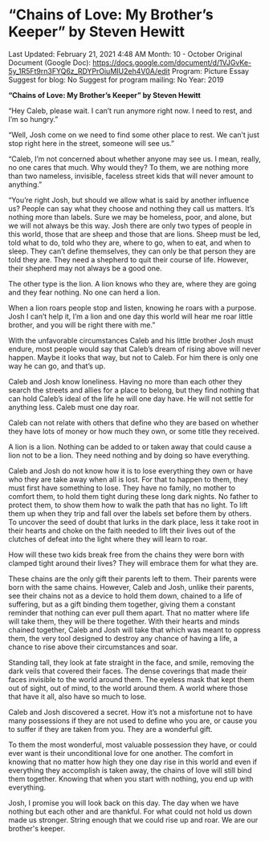 # “Chains of Love: My Brother’s Keeper” by Steven Hewitt

Last Updated: February 21, 2021 4:48 AM
Month: 10 - October
Original Document (Google Doc): https://docs.google.com/document/d/1VJGvKe-5y_1R5Ft9rn3FYQ6z_RDYPrOiuMIU2eh4V0A/edit
Program: Picture Essay
Suggest for blog: No
Suggest for program mailing: No
Year: 2019

**“Chains of Love: My Brother’s Keeper” by Steven Hewitt**

“Hey Caleb, please wait. I can’t run anymore right now. I need to rest, and I’m so hungry.”

“Well, Josh come on we need to find some other place to rest. We can’t just stop right here in the street, someone will see us.”

“Caleb, I’m not concerned about whether anyone may see us. I mean, really, no one cares that much. Why would they? To them, we are nothing more than two nameless, invisible, faceless street kids that will never amount to anything.”

“You’re right Josh, but should we allow what is said by another influence us? People can say what they choose and nothing they call us matters. It’s nothing more than labels. Sure we may be homeless, poor, and alone, but we will not always be this way. Josh there are only two types of people in this world, those that are sheep and those that are lions. Sheep must be led, told what to do, told who they are, where to go, when to eat, and when to sleep. They can’t define themselves, they can only be that person they are told they are. They need a shepherd to quit their course of life. However, their shepherd may not always be a good one.

The other type is the lion. A lion knows who they are, where they are going and they fear nothing. No one can herd a lion.

When a lion roars people stop and listen, knowing he roars with a purpose. Josh I can’t help it, I’m a lion and one day this world will hear me roar little brother, and you will be right there with me.”

With the unfavorable circumstances Caleb and his little brother Josh must endure, most people would say that Caleb’s dream of rising above will never happen. Maybe it looks that way, but not to Caleb. For him there is only one way he can go, and that’s up.

Caleb and Josh know loneliness. Having no more than each other they search the streets and allies for a place to belong, but they find nothing that can hold Caleb’s ideal of the life he will one day have. He will not settle for anything less. Caleb must one day roar.

Caleb can not relate with others that define who they are based on whether they have lots of money or how much they own, or some title they received.

A lion is a lion. Nothing can be added to or taken away that could cause a lion not to be a lion. They need nothing and by doing so have everything.

Caleb and Josh do not know how it is to lose everything they own or have who they are take away when all is lost. For that to happen to them, they must first have something to lose. They have no family, no mother to comfort them, to hold them tight during these long dark nights. No father to protect them, to show them how to walk the path that has no light. To lift them up when they trip and fall over the labels set before them by others. To uncover the seed of doubt that lurks in the dark place, less it take root in their hearts and choke on the faith needed to lift their lives out of the clutches of defeat into the light where they will learn to roar.

How will these two kids break free from the chains they were born with clamped tight around their lives? They will embrace them for what they are.

These chains are the only gift their parents left to them. Their parents were born with the same chains. However, Caleb and Josh, unlike their parents, see their chains not as a device to hold them down, chained to a life of suffering, but as a gift binding them together, giving them a constant reminder that nothing can ever pull them apart. That no matter where life will take them, they will be there together. With their hearts and minds chained together, Caleb and Josh will take that which was meant to oppress them, the very tool designed to destroy any chance of having a life, a chance to rise above their circumstances and soar.

Standing tall, they look at fate straight in the face, and smile, removing the dark veils that covered their faces. The dense coverings that made their faces invisible to the world around them. The eyeless mask that kept them out of sight, out of mind, to the world around them. A world where those that have it all, also have so much to lose.

Caleb and Josh discovered a secret. How it’s not a misfortune not to have many possessions if they are not used to define who you are, or cause you to suffer if they are taken from you. They are a wonderful gift.

To them the most wonderful, most valuable possession they have, or could ever want is their unconditional love for one another. The comfort in knowing that no matter how high they one day rise in this world and even if everything they accomplish is taken away, the chains of love will still bind them together. Knowing that when you start with nothing, you end up with everything.

Josh, I promise you will look back on this day. The day when we have nothing but each other and are thankful. For what could not hold us down made us stronger. String enough that we could rise up and roar. We are our brother's keeper.